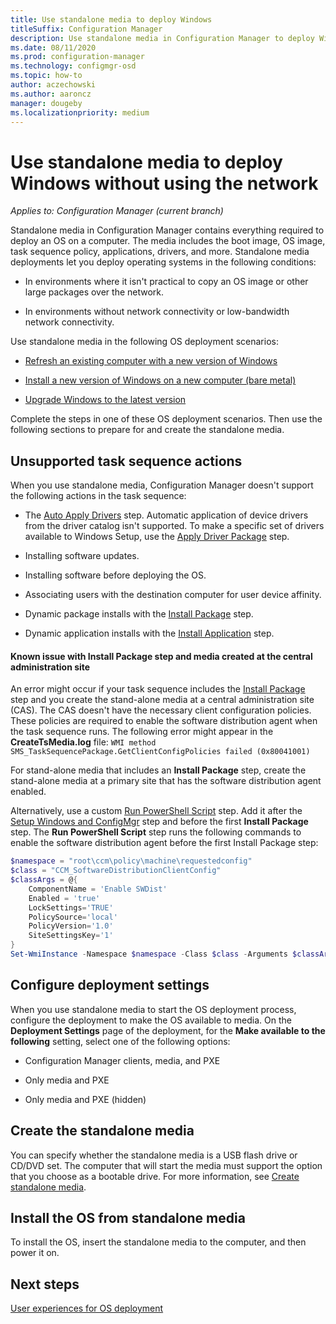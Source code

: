 ```yaml
---
title: Use standalone media to deploy Windows
titleSuffix: Configuration Manager
description: Use standalone media in Configuration Manager to deploy Windows where bandwidth is limited as an option to refresh, install, or upgrade computers.
ms.date: 08/11/2020
ms.prod: configuration-manager
ms.technology: configmgr-osd
ms.topic: how-to
author: aczechowski
ms.author: aaroncz
manager: dougeby
ms.localizationpriority: medium
---
```


# Use standalone media to deploy Windows without using the network

*Applies to: Configuration Manager (current branch)*

Standalone media in Configuration Manager contains everything required to deploy an OS on a computer. The media includes the boot image, OS image, task sequence policy, applications, drivers, and more. Standalone media deployments let you deploy operating systems in the following conditions:

- In environments where it isn't practical to copy an OS image or other large packages over the network.

- In environments without network connectivity or low-bandwidth network connectivity.

Use standalone media in the following OS deployment scenarios:

- [Refresh an existing computer with a new version of Windows](refresh-an-existing-computer-with-a-new-version-of-windows.md)

- [Install a new version of Windows on a new computer (bare metal)](install-new-windows-version-new-computer-bare-metal.md)

- [Upgrade Windows to the latest version](upgrade-windows-to-the-latest-version.md)

Complete the steps in one of these OS deployment scenarios. Then use the following sections to prepare for and create the standalone media.

## Unsupported task sequence actions

When you use standalone media, Configuration Manager doesn't support the following actions in the task sequence:

- The [Auto Apply Drivers](../understand/task-sequence-steps.md#BKMK_AutoApplyDrivers) step. Automatic application of device drivers from the driver catalog isn't supported. To make a specific set of drivers available to Windows Setup, use the [Apply Driver Package](../understand/task-sequence-steps.md#BKMK_ApplyDriverPackage) step.

- Installing software updates.

- Installing software before deploying the OS.

- Associating users with the destination computer for user device affinity.

- Dynamic package installs with the [Install Package](../understand/task-sequence-steps.md#BKMK_InstallPackage) step.

- Dynamic application installs with the [Install Application](../understand/task-sequence-steps.md#BKMK_InstallApplication) step.

#### Known issue with Install Package step and media created at the central administration site

An error might occur if your task sequence includes the [Install Package](../understand/task-sequence-steps.md#BKMK_InstallPackage) step and you create the stand-alone media at a central administration site (CAS). The CAS doesn't have the necessary client configuration policies. These policies are required to enable the software distribution agent when the task sequence runs. The following error might appear in the **CreateTsMedia.log** file: `WMI method SMS_TaskSequencePackage.GetClientConfigPolicies failed (0x80041001)`

For stand-alone media that includes an **Install Package** step, create the stand-alone media at a primary site that has the software distribution agent enabled.

Alternatively, use a custom [Run PowerShell Script](../understand/task-sequence-steps.md#BKMK_RunPowerShellScript) step. Add it after the [Setup Windows and ConfigMgr](../understand/task-sequence-steps.md#BKMK_SetupWindowsandConfigMgr) step and before the first **Install Package** step. The **Run PowerShell Script** step runs the following commands to enable the software distribution agent before the first Install Package step:

```powershell
$namespace = "root\ccm\policy\machine\requestedconfig"
$class = "CCM_SoftwareDistributionClientConfig"
$classArgs = @{
    ComponentName = 'Enable SWDist'
    Enabled = 'true'
    LockSettings='TRUE'
    PolicySource='local'
    PolicyVersion='1.0'
    SiteSettingsKey='1'
}
Set-WmiInstance -Namespace $namespace -Class $class -Arguments $classArgs -PutType CreateOnly
```

## Configure deployment settings

When you use standalone media to start the OS deployment process, configure the deployment to make the OS available to media. On the **Deployment Settings** page of the deployment, for the **Make available to the following** setting, select one of the following options:

- Configuration Manager clients, media, and PXE

- Only media and PXE

- Only media and PXE (hidden)

## Create the standalone media

You can specify whether the standalone media is a USB flash drive or CD/DVD set. The computer that will start the media must support the option that you choose as a bootable drive. For more information, see [Create standalone media](create-stand-alone-media.md).

## Install the OS from standalone media

To install the OS, insert the standalone media to the computer, and then power it on.

## Next steps

[User experiences for OS deployment](../understand/user-experience.md#task-sequence-wizard)
